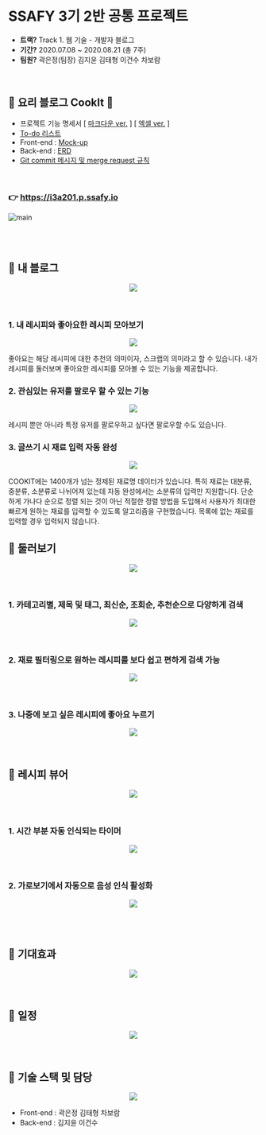 # SSAFY 3기 2반 공통 프로젝트

- **트랙?** Track 1. 웹 기술 - 개발자 블로그
- **기간?** 2020.07.08 ~ 2020.08.21 (총 7주)
- **팀원?** 곽은정(팀장) 김지윤 김태형 이건수 차보람

<br>

## 🥗 요리 블로그 CookIt 🥗

- 프로젝트 기능 명세서 [ [마크다운 ver.](notes/specification.md) ] [ [엑셀 ver.](notes/specification.xlsx) ]
- [To-do 리스트](notes/to-do.md)
- Front-end : [Mock-up](https://ovenapp.io/view/od8RcDZbTz2JoipOmIimfEljjwdyftTq/)
- Back-end : [ERD](https://www.erdcloud.com/d/JiWq5ZapHeiiuqMjw)
- [Git commit 메시지 및 merge request 규칙](notes/base-rule.md)

<br>

### 👉 https://i3a201.p.ssafy.io

![main](notes/img/main.png)

<br>

<br>

## 🥨 내 블로그

<p><div align="center"><img align="center" src="notes/img/01_blog.gif"></div></p>

  <br>

### 1. 내 레시피와 좋아요한 레시피 모아보기

  <p><div align="center"><img align="center" src="notes/img/10_mine.gif"></div></p>

  좋아요는 해당 레시피에 대한 추천의 의미이자, 스크랩의 의미라고 할 수 있습니다. 내가 레시피를 둘러보며 좋아요한 레시피를 모아볼 수 있는 기능을 제공합니다.
  <br>

### 2. 관심있는 유저를 팔로우 할 수 있는 기능

  <p><div align="center"><img align="center" src="notes/img/12_follow.PNG"></div></p>

  레시피 뿐만 아니라 특정 유저를 팔로우하고 싶다면 팔로우할 수도 있습니다.
  <br>

### 3. 글쓰기 시 재료 입력 자동 완성

  <p><div align="center"><img align="center" src="notes/img/11_ingr.gif"></div></p>
  
  COOKIT에는 1400개가 넘는 정제된 재료명 데이터가 있습니다. 특히 재료는 대분류, 중분류, 소분류로 나뉘어져 있는데 자동 완성에서는 소분류의 입력만 지원합니다. 단순하게 가나다 순으로 정렬 되는 것이 아닌 적절한 정렬 방법을 도입해서 사용자가 최대한 빠르게 원하는 재료를 입력할 수 있도록 알고리즘을 구현했습니다. 목록에 없는 재료를 입력할 경우 입력되지 않습니다.
  <br>

## 🍰 둘러보기

<p><div align="center"><img align="center" src="notes/img/02_recipes.gif"></div></p>

  <br>

### 1. 카테고리별, 제목 및 태그, 최신순, 조회순, 추천순으로 다양하게 검색

  <p><div align="center"><img align="center" src="notes/img/04_category.gif"></div></p>

  <br>

### 2. 재료 필터링으로 원하는 레시피를 보다 쉽고 편하게 검색 가능

  <p><div align="center"><img align="center" src="notes/img/06_filtering.gif"></div></p>

  <br>

### 3. 나중에 보고 싶은 레시피에 좋아요 누르기

  <p><div align="center"><img align="center" src="notes/img/12_like.gif"></div></p>

<br>

## 🍤 레시피 뷰어

<p><div align="center"><img align="center" src="notes/img/03_viewer.gif"></div></p>

  <br>

### 1. 시간 부분 자동 인식되는 타이머

  <p><div align="center"><img align="center" src="notes/img/08_timer.gif"></div></p>

  <br>

### 2. 가로보기에서 자동으로 음성 인식 활성화

  <p><div align="center"><img align="center" src="notes/img/09_speech.gif"></div></p>

<br>

<br>

## 🌮 기대효과

<p><div align="center"><img align="center" src="notes/img/expect.PNG"></div></p>

<br>

## 🍩 일정

<p><div align="center"><img align="center" src="notes/img/gantt.PNG"></div></p>

<br>

## 🍭 기술 스택 및 담당

<p><div align="center"><img align="center" src="notes/img/techs.PNG"></div></p>

- Front-end : 곽은정 김태형 차보람
- Back-end : 김지윤 이건수
